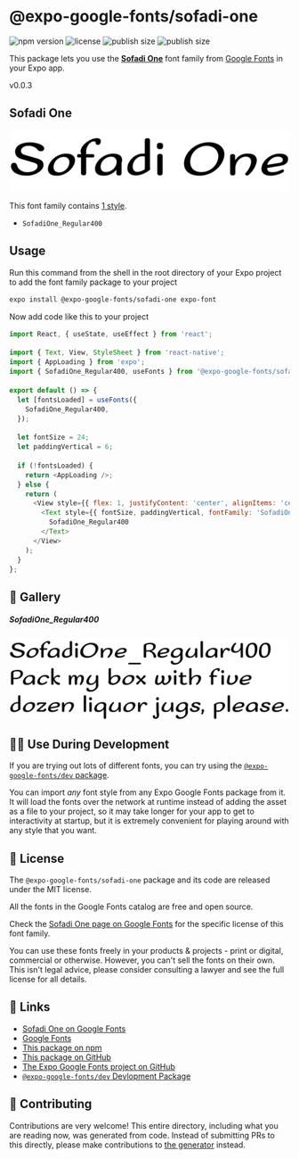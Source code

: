# @expo-google-fonts/sofadi-one

![npm version](https://flat.badgen.net/npm/v/@expo-google-fonts/sofadi-one)
![license](https://flat.badgen.net/github/license/expo/google-fonts)
![publish size](https://flat.badgen.net/packagephobia/install/@expo-google-fonts/sofadi-one)
![publish size](https://flat.badgen.net/packagephobia/publish/@expo-google-fonts/sofadi-one)

This package lets you use the [**Sofadi One**](https://fonts.google.com/specimen/Sofadi+One) font family from [Google Fonts](https://fonts.google.com/) in your Expo app.

v0.0.3

## Sofadi One

![Sofadi One](./font-family.png)

This font family contains [1 style](#-gallery).

- `SofadiOne_Regular400`

## Usage

Run this command from the shell in the root directory of your Expo project to add the font family package to your project
```sh
expo install @expo-google-fonts/sofadi-one expo-font
```

Now add code like this to your project
```js
import React, { useState, useEffect } from 'react';

import { Text, View, StyleSheet } from 'react-native';
import { AppLoading } from 'expo';
import { SofadiOne_Regular400, useFonts } from '@expo-google-fonts/sofadi-one';

export default () => {
  let [fontsLoaded] = useFonts({
    SofadiOne_Regular400,
  });

  let fontSize = 24;
  let paddingVertical = 6;

  if (!fontsLoaded) {
    return <AppLoading />;
  } else {
    return (
      <View style={{ flex: 1, justifyContent: 'center', alignItems: 'center' }}>
        <Text style={{ fontSize, paddingVertical, fontFamily: 'SofadiOne_Regular400' }}>
          SofadiOne_Regular400
        </Text>
      </View>
    );
  }
};

```

## 🔡 Gallery

##### SofadiOne_Regular400
![SofadiOne_Regular400](./bd2ee7258a722de3e36e84a9aadf3edfe4b91221f382e3e5bbe75b786119526f.ttf.png)


## 👩‍💻 Use During Development

If you are trying out lots of different fonts, you can try using the [`@expo-google-fonts/dev` package](https://github.com/expo/google-fonts/tree/master/font-packages/dev#readme).

You can import *any* font style from any Expo Google Fonts package from it. It will load the fonts
over the network at runtime instead of adding the asset as a file to your project, so it may take longer
for your app to get to interactivity at startup, but it is extremely convenient
for playing around with any style that you want.

## 📖 License

The `@expo-google-fonts/sofadi-one` package and its code are released under the MIT license.

All the fonts in the Google Fonts catalog are free and open source.

Check the [Sofadi One page on Google Fonts](https://fonts.google.com/specimen/Sofadi+One) for the specific license of this font family.

You can use these fonts freely in your products & projects - print or digital, commercial or otherwise. However, you can't sell the fonts on their own. This isn't legal advice, please consider consulting a lawyer and see the full license for all details.

## 🔗 Links

- [Sofadi One on Google Fonts](https://fonts.google.com/specimen/Sofadi+One)
- [Google Fonts](https://fonts.google.com/)
- [This package on npm](https://www.npmjs.com/package/@expo-google-fonts/sofadi-one)
- [This package on GitHub](https://github.com/expo/google-fonts/tree/master/font-packages/sofadi-one)
- [The Expo Google Fonts project on GitHub](https://github.com/expo/google-fonts)
- [`@expo-google-fonts/dev` Devlopment Package](https://github.com/expo/google-fonts/tree/master/font-packages/dev)


## 🤝 Contributing

Contributions are very welcome! This entire directory, including what you are reading now, was generated from code. Instead of submitting PRs to this directly, please make contributions to [the generator](https://github.com/expo/google-fonts/tree/master/packages/generator) instead.
